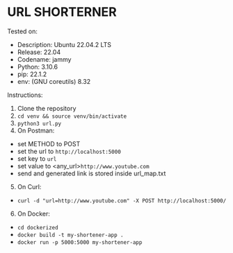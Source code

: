 # URL SHORTERNER
Tested on:
- Description: Ubuntu 22.04.2 LTS
- Release: 22.04
- Codename: jammy
- Python: 3.10.6
- pip: 22.1.2 
- env: (GNU coreutils) 8.32

Instructions:
1. Clone the repository
2. ```cd venv && source venv/bin/activate```
3. ```python3 url.py```
4. On Postman:
- set METHOD to POST
- set the url to ```http://localhost:5000```
- set key to ```url```
- set value to <any_url>```http://www.youtube.com```
- send and generated link is stored inside url_map.txt
5. On Curl:
- ```curl -d "url=http://www.youtube.com" -X POST http://localhost:5000/```
6. On Docker:
- ```cd dockerized```
- ```docker build -t my-shortener-app .```
- ```docker run -p 5000:5000 my-shortener-app```


